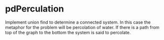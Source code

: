 # pdPerculation
Implement union find to determine a connected system. In this case the metaphor for the problem will be percolation of water. If there is a path from top of the graph to the bottom the system is said to percolate. 
